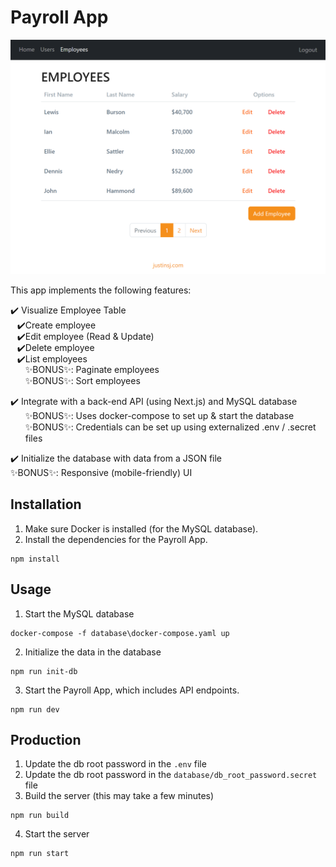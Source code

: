 # Payroll App

![](example.PNG)

This app implements the following features:

<li style="list-style-type: '✔️'"> Visualize Employee Table
<ul>
  <li style="list-style-type: '✔️'"> Create employee
  <li style="list-style-type: '✔️'"> Edit employee (Read & Update)
  <li style="list-style-type: '✔️'"> Delete employee
  <li style="list-style-type: '✔️'"> List employees
  <li style="list-style-type: ''"> ✨BONUS✨: Paginate employees
  <li style="list-style-type: ''"> ✨BONUS✨: Sort employees

</ul>

<li style="list-style-type: '✔️'"> Integrate with a back-end API (using Next.js) and MySQL database
<ul>
  <li style="list-style-type: ''"> ✨BONUS✨: Uses docker-compose to set up & start the database
  <li style="list-style-type: ''">✨BONUS✨: Credentials can be set up using externalized .env / .secret files
</ul>

<li style="list-style-type: '✔️'"> Initialize the database with data from a JSON file
<li style="list-style-type: ''"> ✨BONUS✨: Responsive (mobile-friendly) UI


## Installation
1. Make sure Docker is installed (for the MySQL database).
2. Install the dependencies for the Payroll App.
```
npm install
```

## Usage
1. Start the MySQL database
```
docker-compose -f database\docker-compose.yaml up
```

2. Initialize the data in the database
```
npm run init-db
```

3. Start the Payroll App, which includes API endpoints.
```
npm run dev
```

## Production 
1. Update the db root password in the `.env` file
2. Update the db root password in the `database/db_root_password.secret` file
3. Build the server (this may take a few minutes)
```
npm run build
```
4. Start the server
```
npm run start
```